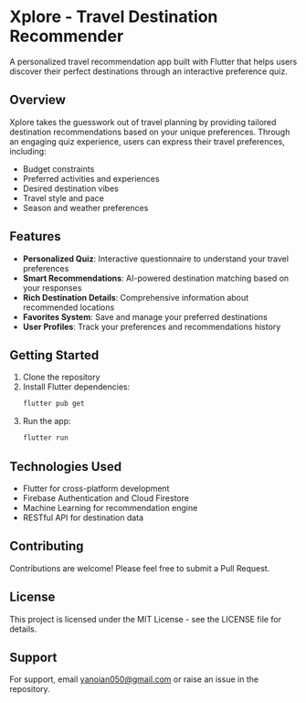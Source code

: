 # Xplore - Travel Destination Recommender

A personalized travel recommendation app built with Flutter that helps users discover their perfect destinations through an interactive preference quiz.

## Overview

Xplore takes the guesswork out of travel planning by providing tailored destination recommendations based on your unique preferences. Through an engaging quiz experience, users can express their travel preferences, including:

- Budget constraints
- Preferred activities and experiences
- Desired destination vibes
- Travel style and pace
- Season and weather preferences

## Features

- **Personalized Quiz**: Interactive questionnaire to understand your travel preferences
- **Smart Recommendations**: AI-powered destination matching based on your responses
- **Rich Destination Details**: Comprehensive information about recommended locations
- **Favorites System**: Save and manage your preferred destinations
- **User Profiles**: Track your preferences and recommendations history

## Getting Started

1. Clone the repository
2. Install Flutter dependencies:
   ```bash
   flutter pub get
   ```
3. Run the app:
   ```bash
   flutter run
   ```

## Technologies Used

- Flutter for cross-platform development
- Firebase Authentication and Cloud Firestore
- Machine Learning for recommendation engine
- RESTful API for destination data

## Contributing

Contributions are welcome! Please feel free to submit a Pull Request.

## License

This project is licensed under the MIT License - see the LICENSE file for details.

## Support

For support, email yanoian050@gmail.com or raise an issue in the repository.

